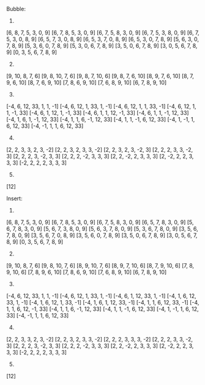 Bubble:

1.
[6, 8, 7, 5, 3, 0, 9]
[6, 7, 8, 5, 3, 0, 9]
[6, 7, 5, 8, 3, 0, 9]
[6, 7, 5, 3, 8, 0, 9]
[6, 7, 5, 3, 0, 8, 9]
[6, 5, 7, 3, 0, 8, 9]
[6, 5, 3, 7, 0, 8, 9]
[6, 5, 3, 0, 7, 8, 9]
[5, 6, 3, 0, 7, 8, 9]
[5, 3, 6, 0, 7, 8, 9]
[5, 3, 0, 6, 7, 8, 9]
[3, 5, 0, 6, 7, 8, 9]
[3, 0, 5, 6, 7, 8, 9]
[0, 3, 5, 6, 7, 8, 9]

2.
[9, 10, 8, 7, 6]
[9, 8, 10, 7, 6]
[9, 8, 7, 10, 6]
[9, 8, 7, 6, 10]
[8, 9, 7, 6, 10]
[8, 7, 9, 6, 10]
[8, 7, 6, 9, 10]
[7, 8, 6, 9, 10]
[7, 6, 8, 9, 10]
[6, 7, 8, 9, 10]

3.
[-4, 6, 12, 33, 1, 1, -1]
[-4, 6, 12, 1, 33, 1, -1]
[-4, 6, 12, 1, 1, 33, -1]
[-4, 6, 12, 1, 1, -1, 33]
[-4, 6, 1, 12, 1, -1, 33]
[-4, 6, 1, 1, 12, -1, 33]
[-4, 6, 1, 1, -1, 12, 33]
[-4, 1, 6, 1, -1, 12, 33]
[-4, 1, 1, 6, -1, 12, 33]
[-4, 1, 1, -1, 6, 12, 33]
[-4, 1, -1, 1, 6, 12, 33]
[-4, -1, 1, 1, 6, 12, 33]

4.
[2, 2, 3, 3, 2, 3, -2]
[2, 2, 3, 2, 3, 3, -2]
[2, 2, 3, 2, 3, -2, 3]
[2, 2, 2, 3, 3, -2, 3]
[2, 2, 2, 3, -2, 3, 3]
[2, 2, 2, -2, 3, 3, 3]
[2, 2, -2, 2, 3, 3, 3]
[2, -2, 2, 2, 3, 3, 3]
[-2, 2, 2, 2, 3, 3, 3]

5. 
[12]

Insert:

1.

[6, 8, 7, 5, 3, 0, 9]
[6, 7, 8, 5, 3, 0, 9]
[6, 7, 5, 8, 3, 0, 9]
[6, 5, 7, 8, 3, 0, 9]
[5, 6, 7, 8, 3, 0, 9]
[5, 6, 7, 3, 8, 0, 9]
[5, 6, 3, 7, 8, 0, 9]
[5, 3, 6, 7, 8, 0, 9]
[3, 5, 6, 7, 8, 0, 9]
[3, 5, 6, 7, 0, 8, 9]
[3, 5, 6, 0, 7, 8, 9]
[3, 5, 0, 6, 7, 8, 9]
[3, 0, 5, 6, 7, 8, 9]
[0, 3, 5, 6, 7, 8, 9]

2.

[9, 10, 8, 7, 6]
[9, 8, 10, 7, 6]
[8, 9, 10, 7, 6]
[8, 9, 7, 10, 6]
[8, 7, 9, 10, 6]
[7, 8, 9, 10, 6]
[7, 8, 9, 6, 10]
[7, 8, 6, 9, 10]
[7, 6, 8, 9, 10]
[6, 7, 8, 9, 10]

3.

[-4, 6, 12, 33, 1, 1, -1]
[-4, 6, 12, 1, 33, 1, -1]
[-4, 6, 1, 12, 33, 1, -1]
[-4, 1, 6, 12, 33, 1, -1]
[-4, 1, 6, 12, 1, 33, -1]
[-4, 1, 6, 1, 12, 33, -1]
[-4, 1, 1, 6, 12, 33, -1]
[-4, 1, 1, 6, 12, -1, 33]
[-4, 1, 1, 6, -1, 12, 33]
[-4, 1, 1, -1, 6, 12, 33]
[-4, 1, -1, 1, 6, 12, 33]
[-4, -1, 1, 1, 6, 12, 33]

4. 

[2, 2, 3, 3, 2, 3, -2]
[2, 2, 3, 2, 3, 3, -2]
[2, 2, 2, 3, 3, 3, -2]
[2, 2, 2, 3, 3, -2, 3]
[2, 2, 2, 3, -2, 3, 3]
[2, 2, 2, -2, 3, 3, 3]
[2, 2, -2, 2, 3, 3, 3]
[2, -2, 2, 2, 3, 3, 3]
[-2, 2, 2, 2, 3, 3, 3]

5.

[12]
